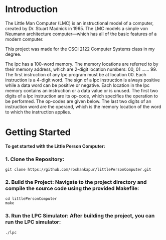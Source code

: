 # Introduction

The Little Man Computer (LMC) is an instructional model of a computer, created by Dr. Stuart Madnick in 1965. 
The LMC models a simple von Neumann architecture computer—which has all of the basic features of a modern computer.

This project was made for the CSCI 2122 Computer Systems class in my degree.

The lpc has a 100-word memory. The memory locations are referred to by their memory address, which are 2-digit location numbers: 00, 01 ...... 99.
The first instruction of any lpc program must be at location 00. Each instruction is a 4-digit word. The sign of a lpc instruction is always positive while a data word can be positive or negative. Each location in the lpc memory contains an instruction or a data value or is unused. The first two digits of a lpc instruction are its op-code, which specifies the operation to be performed. The op-codes are given below. The last two digits of an instruction word are the operand, which is the memory location of the word to which the instruction applies.

# Getting Started
**To get started with the Little Person Computer:**

### 1. Clone the Repository:
```git clone https://github.com/roshankapur/littlePersonComputer.git```

### 2. Build the Project: Navigate to the project directory and compile the source code using the provided Makefile:
```
cd littlePersonComputer
make
```

### 3. Run the LPC Simulator: After building the project, you can run the LPC simulator:
```
./lpc
```